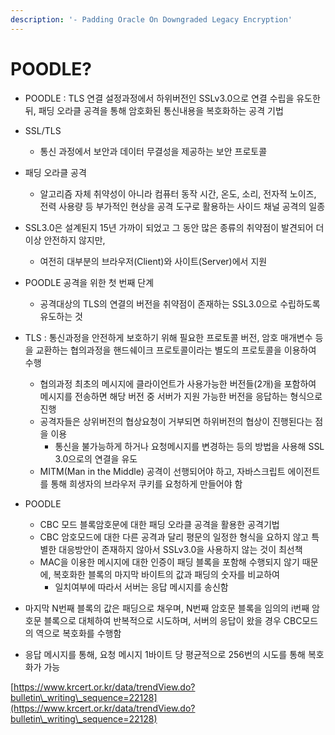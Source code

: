 ```yaml
---
description: '- Padding Oracle On Downgraded Legacy Encryption'
---
```


# POODLE?

* POODLE : TLS 연결 설정과정에서 하위버전인 SSLv3.0으로 연결  수립을 유도한 뒤, 패딩 오라클 공격을 통해 암호화된 통신내용을 복호화하는 공격 기법&#x20;
* SSL/TLS&#x20;
  * 통신 과정에서 보안과 데이터 무결성을 제공하는 보안 프로토콜
* 패딩 오라클 공격&#x20;
  * 알고리즘 자체 취약성이 아니라 컴퓨터 동작 시간, 온도, 소리, 전자적 노이즈, 전력 사용량 등 부가적인 현상을 공격 도구로 활용하는 사이드 채널 공격의 일종&#x20;



* SSL3.0은 설계된지 15년 가까이 되었고 그 동안 많은 종류의 취약점이 발견되어 더 이상 안전하지 않지만,&#x20;
  * 여전히 대부분의 브라우저(Client)와 사이트(Server)에서 지원&#x20;



* POODLE 공격을 위한 첫 번째 단계&#x20;
  * 공격대상의 TLS의 연결의 버전을 취약점이 존재하는 SSL3.0으로 수립하도록 유도하는 것&#x20;



* TLS : 통신과정을 안전하게 보호하기 위해 필요한 프로토콜 버전, 암호 매개변수 등을 교환하는 협의과정을 핸드쉐이크 프로토콜이라는 별도의 프로토콜을 이용하여 수행&#x20;
  * 협의과정 최초의 메시지에 클라이언트가 사용가능한 버전들(2개)을 포함하여 메시지를 전송하면 해당 버전 중 서버가 지원 가능한 버전을 응답하는 형식으로 진행&#x20;
  * 공격자들은 상위버전의 협상요청이 거부되면 하위버전의 협상이 진행된다는 점을 이용&#x20;
    * 통신을 불가능하게 하거나 요청메시지를 변경하는 등의 방법을 사용해 SSL 3.0으로의 연결을 유도&#x20;
  * MITM(Man in the Middle) 공격이 선행되어야 하고, 자바스크립트 에이전트를 통해 희생자의 브라우저 쿠키를 요청하게 만들어야 함&#x20;



* POODLE
  * CBC 모드 블록암호문에 대한 패딩 오라클 공격을 활용한 공격기법
  * CBC 암호모드에 대한 다른 공격과 달리 평문의 일정한 형식을 요하지 않고 특별한 대응방안이 존재하지 않아서 SSLv3.0을 사용하지 않는 것이 최선책&#x20;
  * MAC을 이용한 메시지에 대한 인증이 패딩 블록을 포함해 수행되지 않기 때문에, 복호화한 블록의 마지막 바이트의 값과 패딩의 숫자를 비교하여&#x20;
    * 일치여부에 따라서 서버는 응답 메시지를 송신함&#x20;
* 마지막 N번째 블록의 값은 패딩으로 채우며, N번째 암호문 블록을 임의의 i번째 암호문 블록으로 대체하여 반복적으로 시도하며, 서버의 응답이 왔을 경우 CBC모드의 역으로 복호화를 수행함&#x20;
* 응답 메시지를 통해, 요청 메시지 1바이트 당 평균적으로 256번의 시도를 통해 복호화가 가능





[https://www.krcert.or.kr/data/trendView.do?bulletin\_writing\_sequence=22128](https://www.krcert.or.kr/data/trendView.do?bulletin\_writing\_sequence=22128)



